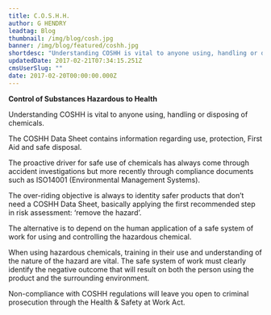 ```yaml
---
title: C.O.S.H.H.
author: G HENDRY
leadtag: Blog
thumbnail: /img/blog/cosh.jpg
banner: /img/blog/featured/coshh.jpg
shortdesc: "Understanding COSHH is vital to anyone using, handling or disposing of chemicals. The COSHH Data Sheet contains information regarding use, protection.."
updatedDate: 2017-02-21T07:34:15.251Z
cmsUserSlug: ""
date: 2017-02-20T00:00:00.000Z
---
```


**Control of Substances Hazardous to Health**

Understanding COSHH is vital to anyone using, handling or disposing of chemicals.

The COSHH Data Sheet contains information regarding use, protection, First Aid and safe disposal.

The proactive driver for safe use of chemicals has always come through accident investigations but more recently through compliance documents such as ISO14001 (Environmental Management Systems).

The over-riding objective is always to identity safer products that don’t need a COSHH Data Sheet, basically applying the first recommended step in risk assessment: ‘remove the hazard’.

The alternative is to depend on the human application of a safe system of work for using and controlling the hazardous chemical.

When using hazardous chemicals, training in their use and understanding of the nature of the hazard are vital. The safe system of work must clearly identify the negative outcome that will result on both the person using the product and the surrounding environment.

Non-compliance with COSHH regulations will leave you open to criminal prosecution through the Health & Safety at Work Act.